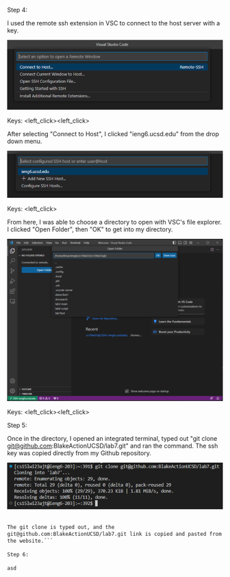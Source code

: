 Step 4:

I used the remote ssh extension in VSC to connect to the host server with a key.

![Image](lab7ss1.png)

Keys: <left_click><left_click>

After selecting "Connect to Host", I clicked "ieng6.ucsd.edu" from the drop down menu.

![Image](lab7ss2.png)

Keys: <left_click>

From here, I was able to choose a directory to open with VSC's file explorer. I clicked "Open Folder", then "OK" to get into my directory.

![Image](lab7ss3.png)

Keys: <left_click><left_click>

Step 5:

Once in the directory, I opened an integrated terminal, typed out "git clone git@github.com:BlakeActionUCSD/lab7.git" and ran the command.
The ssh key was copied directly from my Github repository.

![Image](lab7ss4.png)

```Keys pressed: <left_click>git clone <left_click><ctrl + C><left_click><ctrl + V><enter>
  
The git clone is typed out, and the git@github.com:BlakeActionUCSD/lab7.git link is copied and pasted from the website.```
  
Step 6:

asd
